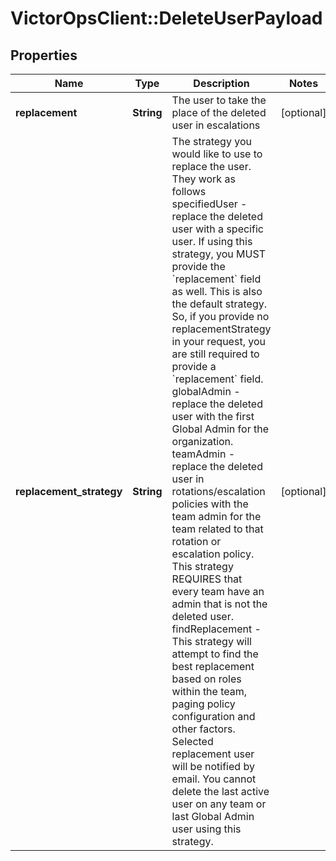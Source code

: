# VictorOpsClient::DeleteUserPayload

## Properties

| Name                     | Type       | Description                                                                                                                                                                                                                                                                                                                                                                                                                                                                                                                                                                                                                                                                                                                                                                                                                                                                                                                                                                                                                                        | Notes      |
| ------------------------ | ---------- | -------------------------------------------------------------------------------------------------------------------------------------------------------------------------------------------------------------------------------------------------------------------------------------------------------------------------------------------------------------------------------------------------------------------------------------------------------------------------------------------------------------------------------------------------------------------------------------------------------------------------------------------------------------------------------------------------------------------------------------------------------------------------------------------------------------------------------------------------------------------------------------------------------------------------------------------------------------------------------------------------------------------------------------------------- | ---------- |
| **replacement**          | **String** | The user to take the place of the deleted user in escalations                                                                                                                                                                                                                                                                                                                                                                                                                                                                                                                                                                                                                                                                                                                                                                                                                                                                                                                                                                                      | [optional] |
| **replacement_strategy** | **String** | The strategy you would like to use to replace the user. They work as follows specifiedUser - replace the deleted user with a specific user. If using this strategy, you MUST provide the &#x60;replacement&#x60; field as well. This is also the default strategy. So, if you provide no replacementStrategy in your request, you are still required to provide a &#x60;replacement&#x60; field. globalAdmin - replace the deleted user with the first Global Admin for the organization. teamAdmin - replace the deleted user in rotations/escalation policies with the team admin for the team related to that rotation or escalation policy. This strategy REQUIRES that every team have an admin that is not the deleted user. findReplacement - This strategy will attempt to find the best replacement based on roles within the team, paging policy configuration and other factors. Selected replacement user will be notified by email. You cannot delete the last active user on any team or last Global Admin user using this strategy. | [optional] |
